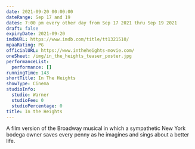 ```yaml
---
date: 2021-09-20 00:00:00
dateRange: Sep 17 and 19
dates: 7:00 pm every other day from Sep 17 2021 thru Sep 19 2021
draft: false
expiryDate: 2021-09-20
imdbURL: https://www.imdb.com/title/tt1321510/
mpaaRating: PG
officialURL: https://www.intheheights-movie.com/
oneSheet: /img/in_the_heights_teaser_poster.jpg
performanceList:
  performance: []
runningTime: 143
shortTitle: In The Heights
showType: Cinema
studioInfo:
  studio: Warner
  studioFee: 0
  studioPercentage: 0
title: In the Heights
---
```


A film version of the Broadway musical in which a sympathetic New York bodega owner saves every penny as he imagines and sings about a better life.